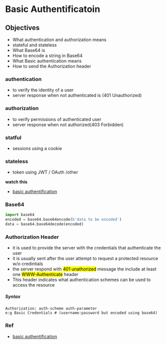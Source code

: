 # Basic Authentificatoin

## Objectives 
- What authentication and authorization means
- stateful and stateless
- What Base64 is
- How to encode a string in Base64
- What Basic authentication means
- How to send the Authorization header

### authentication
- to verify the identity of a user
- server response when not authenticated is (401 Unauthorized)
### authorization
- to verify permissions of authenticated user
- server response when not authorized(403 Forbidden)

### statful
- sessions using a cookie
### stateless
- token using JWT / OAuth /other

**watch this**

- [basic authentification](https://www.youtube.com/watch?v=501dpx2IjGY)

### Base64

```py
import base64
encoded = base64.base64encode(b'data to be encoded')
data = base64.base64decode(encoded)
```

### Authorization Header

- it is used to provide the server with the credentials that authenticate the user
- it is usually sent after the user attempt to request a protected resource w/o credintials
- the server respond with <mark>401 unathorized</mark> message the include at least one <mark>WWW-Authenticate</mark> header
- This header indicates what authentication schemes can be used to access the resource

##### Syntax

```
Authorization: auth-scheme auth-parameter
e:g Basic Credentials # (username:password but encoded using base64)
```

### Ref
- [basic authentification](https://www.youtube.com/watch?v=501dpx2IjGY)

